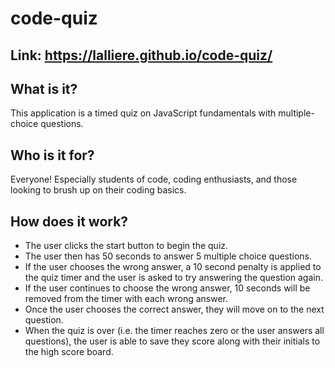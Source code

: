 # code-quiz

## Link: https://lalliere.github.io/code-quiz/

## What is it?

This application is a timed quiz on JavaScript fundamentals with multiple-choice questions.

## Who is it for?

Everyone! Especially students of code, coding enthusiasts, and those looking to brush up on their coding basics.

## How does it work?
* The user clicks the start button to begin the quiz.
* The user then has 50 seconds to answer 5 multiple choice questions.
* If the user chooses the wrong answer, a 10 second penalty is applied to the quiz timer and the user is asked to try answering the question again.
* If the user continues to choose the wrong answer, 10 seconds will be removed from the timer with each wrong answer.
* Once the user chooses the correct answer, they will move on to the next question.
* When the quiz is over (i.e. the timer reaches zero or the user answers all questions), the user is able to save they score along with their initials to the high score board.

